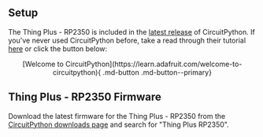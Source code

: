 



## Setup

The Thing Plus - RP2350 is included in the [latest release](https://github.com/adafruit/circuitpython/releases/tag/9.2.1) of CircuitPython. If you've never used CircuitPython before, take a read through their tutorial [here](https://learn.adafruit.com/welcome-to-circuitpython) or click the button below:

<center>
    [Welcome to CircuitPython](https://learn.adafruit.com/welcome-to-circuitpython){ .md-button .md-button--primary}
</center>

## Thing Plus - RP2350 Firmware

Download the latest firmware for the Thing Plus - RP2350 from the [CircuitPython downloads page](https://circuitpython.org/downloads) and search for "Thing Plus RP2350". 